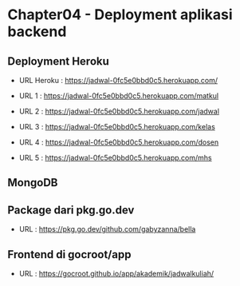 # Chapter04 - Deployment aplikasi backend

## Deployment Heroku

- URL Heroku : https://jadwal-0fc5e0bbd0c5.herokuapp.com/

- URL 1 : https://jadwal-0fc5e0bbd0c5.herokuapp.com/matkul

- URL 2 : https://jadwal-0fc5e0bbd0c5.herokuapp.com/jadwal

- URL 3 : https://jadwal-0fc5e0bbd0c5.herokuapp.com/kelas

- URL 4 : https://jadwal-0fc5e0bbd0c5.herokuapp.com/dosen

- URL 5 : https://jadwal-0fc5e0bbd0c5.herokuapp.com/mhs

## MongoDB

## Package dari pkg.go.dev

- URL : https://pkg.go.dev/github.com/gabyzanna/bella

## Frontend di gocroot/app

- URL : https://gocroot.github.io/app/akademik/jadwalkuliah/ 
